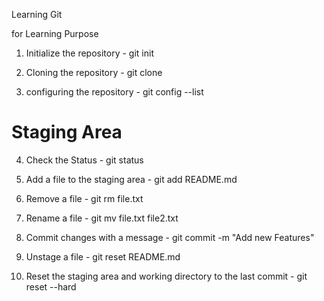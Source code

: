 Learning Git

for Learning Purpose

1. Initialize the repository - git init

2. Cloning the repository - git clone

3. configuring the repository - git config --list

# Staging Area

4. Check the Status - git status

5. Add a file to the staging area - git add README.md

6. Remove a file - git rm file.txt

7. Rename a file - git mv file.txt file2.txt

8. Commit changes with a message - git commit -m "Add new Features"

9. Unstage a file - git reset README.md

10. Reset the staging area and working directory to the last commit - git reset --hard
